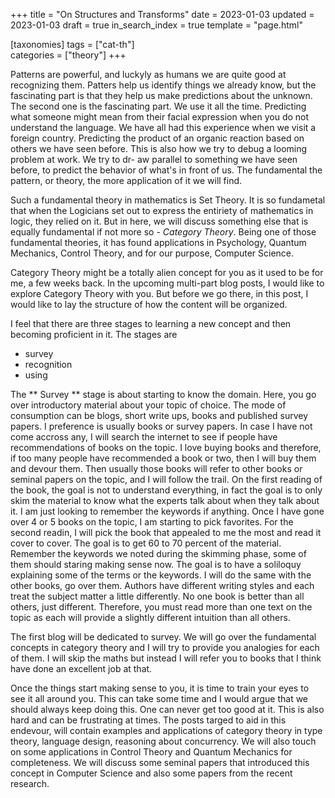 +++
title = "On Structures and Transforms"
date = 2023-01-03
updated = 2023-01-03
draft = true
in_search_index = true
template = "page.html"

[taxonomies]
  tags = ["cat-th"]    
  categories = ["theory"]
+++

Patterns are powerful, and luckyly as humans we are quite good at recognizing them. Patters help us
identify things we already know, but the fascinating part is that they help us make predictions about
the unknown. The second one is the fascinating part. We use it all the time. Predicting what someone
might mean from their facial expression when you do not understand the language. We have all had this
experience when we visit a foreign country. Predicting the product of an organic reaction based on
others we have seen before. This is also how we try to debug a looming problem at work. We try to dr-
aw parallel to something we have seen before, to predict the behavior of what's in front of us. The
fundamental the pattern, or theory, the more application of it we will find.

Such a fundamental theory in mathematics is Set Theory. It is so fundametal that when the Logicians
set out to express the entiriety of mathematics in logic, they relied on it. But in here, we will
discuss something else that is equally fundamental if not more so - *Category Theory*. Being one of
those fundamental theories, it has found applications in Psychology, Quantum Mechanics, Control
Theory, and for our purpose, Computer Science.

Category Theory might be a totally alien concept for you as it used to be for me, a few weeks back.
In the upcoming multi-part blog posts, I would like to explore Category Theory with you. But before
we go there, in this post, I would like to lay the structure of how the content will be organized.

I feel that there are three stages to learning a new concept and then becoming proficient in it. The
stages are
- survey
- recognition
- using

The ** Survey ** stage is about starting to know the domain. Here, you go over introductory material
about your topic of choice. The mode of consumption can be blogs, short write ups, books and published
survey papers. I preference is usually books or survey papers. In case I have not come accross any,
I will search the internet to see if people have recommendations of books on the topic. I love buying
books and therefore, if too many people have recommended a book or two, then I will buy them and devour
them. Then usually those books will refer to other books or seminal papers on the topic, and I will
follow the trail. On the first reading of the book, the goal is not to understand everything, in fact
the goal is to only skim the material to know what the experts talk about when they talk about it.
I am just looking to remember the keywords if anything. Once I have gone over 4 or 5 books on the topic,
I am starting to pick favorites. For the second readin, I will pick the book that appealed to me the
most and read it cover to cover. The goal is to get 60 to 70 percent of the material. Remember the 
keywords we noted during the skimming phase, some of them should staring making sense now. The goal
is to have a soliloquy explaining some of the terms or the keywords. I will do the same with the
other books, go over them. Authors have different writing styles and each treat the subject matter
a little differently. No one book is better than all others, just different. Therefore, you must read
more than one text on the topic as each will provide a slightly different intuition than all others.

The first blog will be dedicated to survey. We will go over the fundamental concepts in category theory
and I will try to provide you analogies for each of them. I will skip the maths but instead I will refer
you to books that I think have done an excellent job at that.

Once the things start making sense to you, it is time to train your eyes to see it all around you.
This can take some time and I would argue that we should always keep doing this. One can never get
too good at it. This is also hard and can be frustrating at times. The posts targed to aid in this
endevour, will contain examples and applications of category theory in type theory, language design,
reasoning about concurrency. We will also touch on some applications in Control Theory and Quantum
Mechanics for completeness. We will discuss some seminal papers that introduced this concept in 
Computer Science and also some papers from the recent research.



<script src="https://giscus.app/client.js"
        data-repo="distributed-randomness/distributed-randomness.github.io"
        data-repo-id="MDEwOlJlcG9zaXRvcnkzMTA0ODM4MDg="
        data-category="General"
        data-category-id="DIC_kwDOEoGbYM4CTI7I"
        data-mapping="pathname"
        data-strict="0"
        data-reactions-enabled="1"
        data-emit-metadata="0"
        data-input-position="top"
        data-theme="dark_high_contrast"
        data-lang="en"
        crossorigin="anonymous"
        async>
</script>

